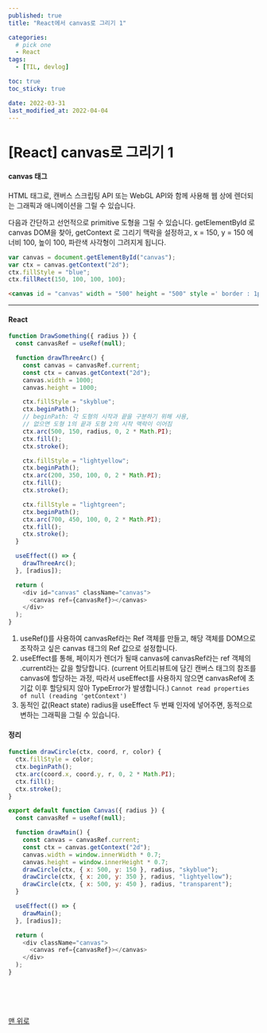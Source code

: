 ```yaml
---
published: true
title: "React에서 canvas로 그리기 1"

categories:
  # pick one
  - React
tags:
  - [TIL, devlog]

toc: true
toc_sticky: true

date: 2022-03-31
last_modified_at: 2022-04-04
---
```


# [React] canvas로 그리기 1

#### canvas 태그

HTML 태그로, 캔버스 스크립팅 API 또는 WebGL API와 함께 사용해 웹 상에 렌더되는 그래픽과 애니메이션을 그릴 수 있습니다.

다음과 간단하고 선언적으로 primitive 도형을 그릴 수 있습니다.
getElementById 로 canvas DOM을 찾아, getContext 로 그리기 맥락을 설정하고, x = 150, y = 150 에 너비 100, 높이 100, 파란색 사각형이 그려지게 됩니다.

```js
var canvas = document.getElementById("canvas");
var ctx = canvas.getContext("2d");
ctx.fillStyle = "blue";
ctx.fillRect(150, 100, 100, 100);
```

```HTML
<canvas id = "canvas" width = "500" height = "500" style =' border : 1px solid #000 ';></canvas>
```

---

#### React

```js
function DrawSomething({ radius }) {
  const canvasRef = useRef(null);

  function drawThreeArc() {
    const canvas = canvasRef.current;
    const ctx = canvas.getContext("2d");
    canvas.width = 1000;
    canvas.height = 1000;

    ctx.fillStyle = "skyblue";
    ctx.beginPath();
    // beginPath: 각 도형의 시작과 끝을 구분하기 위해 사용,
    // 없으면 도형 1의 끝과 도형 2의 시작 맥락이 이어짐
    ctx.arc(500, 150, radius, 0, 2 * Math.PI);
    ctx.fill();
    ctx.stroke();

    ctx.fillStyle = "lightyellow";
    ctx.beginPath();
    ctx.arc(200, 350, 100, 0, 2 * Math.PI);
    ctx.fill();
    ctx.stroke();

    ctx.fillStyle = "lightgreen";
    ctx.beginPath();
    ctx.arc(700, 450, 100, 0, 2 * Math.PI);
    ctx.fill();
    ctx.stroke();
  }

  useEffect(() => {
    drawThreeArc();
  }, [radius]);

  return (
    <div id="canvas" className="canvas">
      <canvas ref={canvasRef}></canvas>
    </div>
  );
}
```

1. useRef()를 사용하여 canvasRef라는 Ref 객체를 만들고, 해당 객체를 DOM으로 조작하고 싶은 canvas 태그의 Ref 값으로 설정합니다.
   <br/>
2. useEffect를 통해, 페이지가 렌더가 될때 canvas에 canvasRef라는 ref 객체의 .current라는 값을 할당합니다. (current 어트리뷰트에 담긴 캔버스 태그의 참조를 canvas에 할당하는 과정, 따라서 useEffect를 사용하지 않으면 canvasRef에 초기값 이후 할당되지 않아 TypeError가 발생합니다.)
   `Cannot read properties of null (reading 'getContext')`
   <br/>
3. 동적인 값(React state) radius을 useEffect 두 번째 인자에 넣어주면, 동적으로 변하는 그래픽을 그릴 수 있습니다.

#### 정리

```js
function drawCircle(ctx, coord, r, color) {
  ctx.fillStyle = color;
  ctx.beginPath();
  ctx.arc(coord.x, coord.y, r, 0, 2 * Math.PI);
  ctx.fill();
  ctx.stroke();
}

export default function Canvas({ radius }) {
  const canvasRef = useRef(null);

  function drawMain() {
    const canvas = canvasRef.current;
    const ctx = canvas.getContext("2d");
    canvas.width = window.innerWidth * 0.7;
    canvas.height = window.innerHeight * 0.7;
    drawCircle(ctx, { x: 500, y: 150 }, radius, "skyblue");
    drawCircle(ctx, { x: 200, y: 350 }, radius, "lightyellow");
    drawCircle(ctx, { x: 500, y: 450 }, radius, "transparent");
  }

  useEffect(() => {
    drawMain();
  }, [radius]);

  return (
    <div className="canvas">
      <canvas ref={canvasRef}></canvas>
    </div>
  );
}
```

<br/>
<br/>
<br/>

[맨 위로](#)

